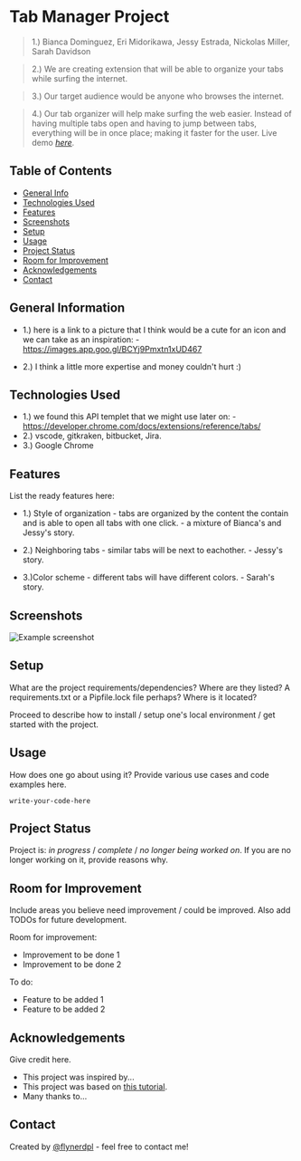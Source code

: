 # Tab Manager Project
> 1.) Bianca Dominguez, Eri Midorikawa, Jessy Estrada, Nickolas Miller, Sarah Davidson

> 2.) We are creating extension that will be able to organize your tabs while surfing the internet. 

> 3.) Our target audience would be anyone who browses the internet. 

> 4.) Our tab organizer will help make surfing the web easier. Instead of having multiple tabs open and having to jump between tabs, everything will be in once place; making it faster for the user.
> Live demo [_here_](https://www.example.com). <!-- If you have the project hosted somewhere, include the link here. -->

## Table of Contents
* [General Info](#general-information)
* [Technologies Used](#technologies-used)
* [Features](#features)
* [Screenshots](#screenshots)
* [Setup](#setup)
* [Usage](#usage)
* [Project Status](#project-status)
* [Room for Improvement](#room-for-improvement)
* [Acknowledgements](#acknowledgements)
* [Contact](#contact)
<!-- * [License](#license) -->


## General Information
- 1.) here is a link to a picture that I think would be a cute for an icon and we can take as an inspiration: 
		- https://images.app.goo.gl/BCYj9Pmxtn1xUD467
	
- 2.) I think a little more expertise and money couldn't hurt :) 


## Technologies Used
- 1.) we found this API templet that we might use later on:
		-https://developer.chrome.com/docs/extensions/reference/tabs/
- 2.) vscode, gitkraken, bitbucket, Jira.
- 3.) Google Chrome



## Features
List the ready features here:
- 1.) Style of organization - tabs are organized by the content the contain and is able to open all tabs with one click. 
		- a mixture of Bianca's and Jessy's story.

- 2.) Neighboring tabs - similar tabs will be next to eachother. - Jessy's story.

- 3.)Color scheme - different tabs will have different colors. - Sarah's story.


## Screenshots
![Example screenshot](./img/screenshot.png)
<!-- If you have screenshots you'd like to share, include them here. -->


## Setup
What are the project requirements/dependencies? Where are they listed? A requirements.txt or a Pipfile.lock file perhaps? Where is it located?

Proceed to describe how to install / setup one's local environment / get started with the project.


## Usage
How does one go about using it?
Provide various use cases and code examples here.

`write-your-code-here`


## Project Status
Project is: _in progress_ / _complete_ / _no longer being worked on_. If you are no longer working on it, provide reasons why.


## Room for Improvement
Include areas you believe need improvement / could be improved. Also add TODOs for future development.

Room for improvement:
- Improvement to be done 1
- Improvement to be done 2

To do:
- Feature to be added 1
- Feature to be added 2


## Acknowledgements
Give credit here.
- This project was inspired by...
- This project was based on [this tutorial](https://www.example.com).
- Many thanks to...


## Contact
Created by [@flynerdpl](https://www.flynerd.pl/) - feel free to contact me!


<!-- Optional -->
<!-- ## License -->
<!-- This project is open source and available under the [... License](). -->

<!-- You don't have to include all sections - just the one's relevant to your project -->